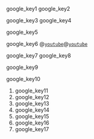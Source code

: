 google_key1
google_key2

 
 
google_key3
google_key4

 
google_key5


google_key6
@[`youtube`](Quk88piD8PM)@[`youtube`](6kFyvovDNl8)


google_key7
google_key8


google_key9


google_key10


1. google_key11
2. google_key12
3. google_key13
4. google_key14
5. google_key15
6. google_key16
7. google_key17

